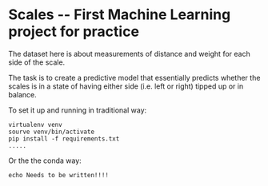 # Scales -- First Machine Learning project for practice

The dataset here is about measurements of distance and weight for each side of the scale.

The task is to create a predictive model that essentially predicts whether the scales is in a state of having either side (i.e. left or right) tipped up or in balance.

To set it up and running in traditional way:

```shell
virtualenv venv
sourve venv/bin/activate
pip install -f requirements.txt
.....
```

Or the the conda way:
```shell
echo Needs to be written!!!!
```
